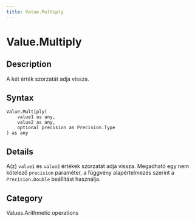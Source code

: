 ```yaml
---
title: Value.Multiply
---
```


# Value.Multiply


## Description

A két érték szorzatát adja vissza.


## Syntax

```powerquery
Value.Multiply(
    value1 as any,
    value2 as any,
    optional precision as Precision.Type
) as any
```


## Details

A(z) <code>value1</code> és <code>value2</code> értékek szorzatát adja vissza. Megadható egy nem kötelező <code>precision</code> paraméter, a függvény alapértelmezés szerint a <code>Precision.Double</code> beállítást használja.



## Category
Values.Arithmetic operations
